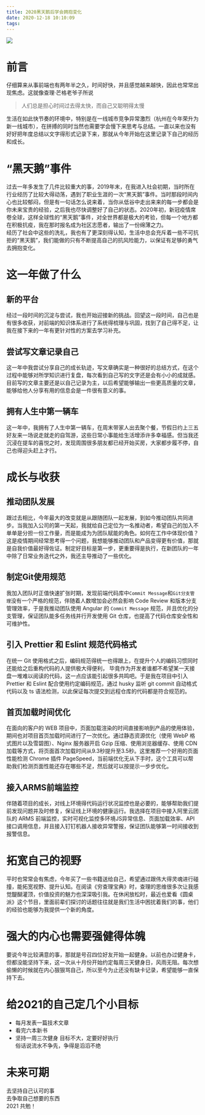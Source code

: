 ```yaml
---
title: 2020黑天鹅后学会拥抱变化
date: 2020-12-18 10:10:09
tags:
---
```


![](https://p3-juejin.byteimg.com/tos-cn-i-k3u1fbpfcp/60f5771c0bfe434c9a33d9a70746a2c4~tplv-k3u1fbpfcp-watermark.image)

# 前言
仔细算来从事前端也有两年半之久，时间好快，并且感觉越来越快，因此也常常出现焦虑。这就像查理·芒格老爷子所说 

> 人们总是担心时间过去得太快，而自己又聪明得太慢

生活在如此快节奏的环境中，特别是在一线城市竞争异常激烈（杭州在今年荣升为新一线城市），在拼搏的同时当然也需要学会慢下来思考与总结。一直以来也没有好好把年度总结以文字得形式记录下来，那就从今年开始在这里记录下自己的经历和成长。

# “黑天鹅”事件
过去一年多发生了几件比较重大的事，2019年末，在我进入社会初期，当时所在行业经历了比较大得动荡，遇到了职业生涯的一次“黑天鹅”事件。当时那段时间内心也比较郁闷，但是有一句话怎么说来着，当你从低谷中走出来来的每一步都会是你未来宝贵的经验，之后我也尽快调整好了自己的状态。2020年初，新冠疫情席卷全球，这样全球性的“黑天鹅”事件，对全世界都是极大的考验，但每一个地方都在积极抗疫，我在那时报名成为社区志愿者，输出了一份绵薄之力。  
经历了社会中这些的洗礼，我也有了更深刻得认知，生活中总会充斥着一些不可抗拒的“黑天鹅”，我们能做的只有不断提高自己的抗风险能力，以保证有足够的勇气去拥抱变化。

# 这一年做了什么
## 新的平台
经过一段时间的沉淀与尝试，我也开始迎接新的挑战。回望这一段时间，自己也是有很多收获，对前端的知识体系进行了系统得梳理与巩固，找到了自己得不足，让我在接下来的一年有更针对性的方案去学习补充。
## 尝试写文章记录自己
这一年中我尝试分享自己的成长轨迹，写文章确实是一种很好的总结方式，在这个过程中能够对所学知识进行复盘，每次看到自己写的文字还是会有小小的成就感。目前写的文章主要还是以自己记录为主，以后希望能够输出一些更高质量的文章，能够给他人分享有用的信息会是一件很有意义的事。
## 拥有人生中第一辆车
这一年中，我拥有了人生中第一辆车，在周末带家人出去聚个餐，节假日约上三五好友来一场说走就走的自驾游，这些日常小事能给生活增添许多幸福感。但当我还沉浸在提车的喜悦之时，发现周围很多朋友都已经开始买房，大家都步履不停，自己也得迎头赶上才行。

# 成长与收获
## 推动团队发展
跟过去相比，今年最大的改变就是从跟随团队一起发展，到如今推动团队共同进步。当我加入公司的第一天起，我就给自己定位为一名推动者，希望自己的加入不单单是分担一份工作量，而是能成为为团队赋能的角色。如何在工作中体现价值？这是疫情期间经常思考得一个问题，我想能够推动团队和产品变得更有价值，那就是自我价值最好得佐证。制定好目标是第一步，更重要得是执行，在新团队的一年中除了日常业务迭代之外，我还主导推动了一些优化。

## 制定Git使用规范
我加入团队时正值快速扩张时期，发现前端代码库中`Commit Message`和`Git分支管理`没有一个严格的规范，伴随着人数增加会必然会影响 Code Review 和版本分支管理效率，于是我推动团队使用 Angular 的 `Commit Message` 规范，并且优化的分支管理，保证团队能多任务线并行开发使用 Git 仓库，也提高了代码仓库安全性和可维护性。

## 引入 Prettier 和 Eslint 规范代码格式
在统一 Git 使用格式之后，编码规范得统一也得跟上，在提升个人的编码习惯同时还能给之后重构代码的人提供极大得便利， 毕竟作为开发者谁都不希望某一天接盘一堆难以阅读的代码，这一点应该能引起很多共鸣吧。于是我在项目中引入 Prettier 和 Eslint 配合使用约定编码规范，通过 husky 监听 git commit 自动格式代码以及 ts 语法检测，以此保证每次提交到远程仓库的代码都是符合规范的。

## 首页加载时间优化
在面向的客户的 WEB 项目中，页面加载渲染的时间直接影响到产品的使用体验，期间也对项目首页加载时间进行了一次优化。通过静态资源优化（使用 WebP 格式图片以及雪碧图）、Nginx 服务器开启 Gzip 压缩、使用浏览器缓存、使用 CDN 加载等方式，将页面首次加载时间从9.3秒提升至3.5秒。这里推荐一个好用的页面性能检测 Chrome 插件 PageSpeed，当前端优化无从下手时，这个工具可以帮助我们检测页面性能还存在哪些不足，然后就可以按提示一步步优化。

## 接入ARMS前端监控
伴随着项目的成长，对线上环境得代码运行状况监控也是必要的，能够帮助我们提前发现问题并及时修复，保证线上环境的健康运行。我选择在项目中接入阿里云团队的 ARMS 前端监控，实时可视化监控多环境JS异常信息、页面加载效率、API接口调用信息，并且接入钉钉机器人接收异常警报，保证团队能够第一时间接收到报警信息。

# 拓宽自己的视野
平时也常常会有焦虑，今年买了一些书籍送给自己，希望通过跟伟大得灵魂进行碰撞，能拓宽视野、提升认知。在阅读《穷查理宝典》时，查理的思维很多次让我感觉醍醐灌顶，价值投资的魅力也深深吸引我。在休闲放松时，最近也爱看《圆桌派》这个节目，里面前辈们探讨的话题往往就是我们生活中困扰着我们的事，他们的经验也能够为我提供一个新的角度。

# 强大的内心也需要强健得体魄
要说今年比较满意的事，那就是号召四位好友开始一起健身。以前也办过健身卡，但都没能坚持下来，这一次从十月份开始约定每周三天健身日，风雨无阻。每次想偷懒的时候就在内心狠狠骂自己，所以至今为止还没有缺卡记录，希望能够一直保持下去。

# 给2021的自己定几个小目标
* 每月发表一篇技术文章
* 看完六本新书
* 坚持一周三次健身 
目标不大，定要好好执行  
俗话说流水不争先，争得是滔滔不绝

# 未来可期
去坚持自己认可的事  
去争取自己想要的东西  
2021 共勉！
